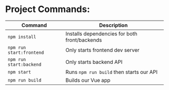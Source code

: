 # Project Commands:

| Command | Description |
| --- | --- |
| `npm install` | Installs dependencies for both front/backends |
| `npm run start:frontend` | Only starts frontend dev server |
| `npm run start:backend` | Only starts backend API |
| `npm start` | Runs `npm run build` then starts our API |
| `npm run build` | Builds our Vue app |
